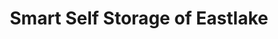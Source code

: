 ---
title: "Smart Self Storage of Eastlake"
url: /chula-vista/smart-self-storage-of-eastlake/
shop: storage rental
---